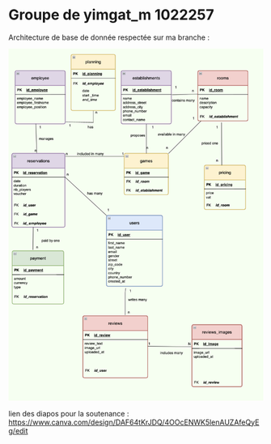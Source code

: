 # Groupe de yimgat_m 1022257


Architecture de base de donnée respectée sur ma branche :

![Capture d’écran 2024-01-14 à 08.07.41.png](Capture%20d%E2%80%99%C3%A9cran%202024-01-14%20%C3%A0%2008.07.41.png)

lien des diapos pour la soutenance : https://www.canva.com/design/DAF64tKrJDQ/4OOcENWK5lenAUZAfeQyEg/edit

